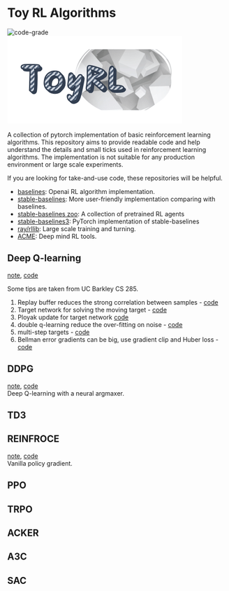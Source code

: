 # Toy RL Algorithms

![code-grade](https://www.code-inspector.com/project/19281/status/svg)  
![logo](assets/logo.png)

A collection of pytorch implementation of basic reinforcement learning algorithms. This repository aims to provide
readable code and help understand the details and small ticks used in reinforcement learning algorithms. The
implementation is not suitable for any production environment or large scale experiments.

If you are looking for take-and-use code, these repositories will be helpful.

- [baselines](https://github.com/openai/baselines/): Openai RL algorithm implementation.
- [stable-baselines](https://github.com/hill-a/stable-baselines): More user-friendly implementation comparing with
  baselines.
- [stable-baselines zoo](https://github.com/araffin/rl-baselines-zoo): A collection of pretrained RL agents
- [stable-baselines3](https://github.com/DLR-RM/stable-baselines3): PyTorch implementation of stable-baselines
- [ray/rllib](https://github.com/ray-project/ray): Large scale training and turning.
- [ACME](https://github.com/deepmind/acme): Deep mind RL tools.

## Deep Q-learning
[note](notebook/deepQLearning.ipynb), [code](algorithms/dqn.py)  

Some tips are taken from UC Barkley CS 285. 
1. Replay buffer reduces the strong correlation between samples - [code](https://github.com/ZikangXiong/ToyRLAlgorithms/blob/2803522f2cbcf5cb2386eedf5b354016365ee5ad/algorithms/dqn.py#L81)  
2. Target network for solving the moving target - [code](https://github.com/ZikangXiong/ToyRLAlgorithms/blob/2803522f2cbcf5cb2386eedf5b354016365ee5ad/algorithms/dqn.py#L101)    
3. Ployak update for target network [code](https://github.com/ZikangXiong/ToyRLAlgorithms/blob/2803522f2cbcf5cb2386eedf5b354016365ee5ad/algorithms/dqn.py#L75)  
4. double q-learning reduce the over-fitting on noise - [code](https://github.com/ZikangXiong/ToyRLAlgorithms/blob/2803522f2cbcf5cb2386eedf5b354016365ee5ad/algorithms/dqn.py#L91)    
5. multi-step targets - [code](https://github.com/ZikangXiong/ToyRLAlgorithms/blob/2803522f2cbcf5cb2386eedf5b354016365ee5ad/algorithms/dqn.py#L90)    
6. Bellman error gradients can be big, use gradient clip and Huber loss - [code](https://github.com/ZikangXiong/ToyRLAlgorithms/blob/2803522f2cbcf5cb2386eedf5b354016365ee5ad/algorithms/dqn.py#L101-L108)  

## DDPG

[note](notebook/DDPG.ipynb), [code](algorithms/ddpg.py)   
Deep Q-learning with a neural argmaxer.  

## TD3

## REINFROCE
[note](notebook/REINFORCE.ipynb), [code](algorithms/reinforce.py)    
Vanilla policy gradient.  

## PPO

## TRPO

## ACKER

## A3C

## SAC